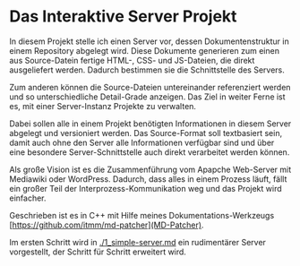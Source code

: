 # Das Interaktive Server Projekt

In diesem Projekt stelle ich einen Server vor, dessen Dokumentenstruktur
in einem Repository abgelegt wird. Diese Dokumente generieren zum einen aus
Source-Datein fertige HTML-, CSS- und JS-Dateien, die direkt ausgeliefert
werden. Dadurch bestimmen sie die Schnittstelle des Servers.

Zum anderen können die Source-Dateien untereinander referenziert werden und
so unterschiedliche Detail-Grade anzeigen. Das Ziel in weiter Ferne ist es,
mit einer Server-Instanz Projekte zu verwalten.

Dabei sollen alle in einem Projekt benötigten Informationen in diesem Server
abgelegt und versioniert werden. Das Source-Format soll textbasiert sein,
damit auch ohne den Server alle Informationen verfügbar sind und über eine
besondere Server-Schnittstelle auch direkt verarbeitet werden können.

Als große Vision ist es die Zusammenführung vom Apapche Web-Server mit
Mediawiki oder WordPress. Dadurch, dass alles in einem Prozess läuft, fällt
ein großer Teil der Interprozess-Kommunikation weg und das Projekt wird
einfacher.

Geschrieben ist es in C++ mit Hilfe meines Dokumentations-Werkzeugs
[https://github.com/itmm/md-patcher](MD-Patcher).

Im ersten Schritt wird in [./1_simple-server.md](1_simple-server.md) ein
rudimentärer Server vorgestellt, der Schritt für Schritt erweitert wird.
